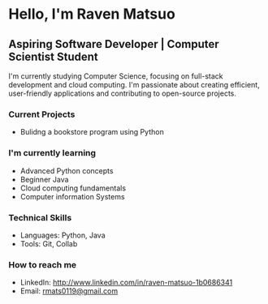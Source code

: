 # Hello, I'm Raven Matsuo
## Aspiring Software Developer | Computer Scientist Student

I'm currently studying Computer Science,
focusing on full-stack development and cloud computing.
I'm passionate about creating efficient, user-friendly 
applications and contributing to open-source projects.

### Current Projects
- Bulidng a bookstore program using Python

### I'm currently learning
- Advanced Python concepts
- Beginner Java
- Cloud computing fundamentals
- Computer information Systems

### Technical Skills
- Languages: Python, Java
- Tools: Git, Collab

### How to reach me
- LinkedIn: http://www.linkedin.com/in/raven-matsuo-1b0686341 
- Email: rmats0119@gmail.com
